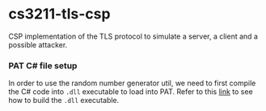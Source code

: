 # cs3211-tls-csp
CSP implementation of the TLS protocol to simulate a server, a client and a possible attacker.



### PAT C# file setup

In order to use the random number generator util, we need to first compile the C# code into `.dll` executable to load into PAT. Refer to this [link](https://pat.comp.nus.edu.sg/wp-source/resources/OnlineHelp/htm/index.htm) to see how to build the `.dll` executable.


